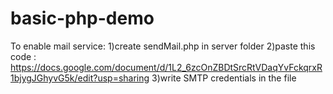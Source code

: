 ﻿# basic-php-demo
To enable mail service:
1)create sendMail.php in server folder
2)paste this code : https://docs.google.com/document/d/1L2_6zcOnZBDtSrcRtVDaqYvFckqrxR1bjygJGhyvG5k/edit?usp=sharing
3)write SMTP credentials in the file 
